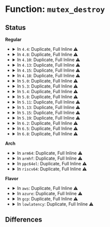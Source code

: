 # Function: <code>mutex_destroy</code>

## Status
<b>Regular</b>
<ul>
<li>
<details>
<summary>In <code>4.4</code>: Duplicate, Full Inline ⚠️</summary>

**Collision:** Static Duplication

**Inline:** Full

**Transformation:** False

**Instances:**

```
In kernel/printk/printk.c (0)
Location: include/linux/mutex.h:99
Inline: True
```
```
In kernel/trace/trace.c (0)
Location: include/linux/mutex.h:99
Inline: True
```
```
In kernel/trace/trace_stat.c (0)
Location: include/linux/mutex.h:99
Inline: True
```
```
In fs/eventpoll.c (0)
Location: include/linux/mutex.h:99
Inline: True
```
```
In drivers/pinctrl/core.c (0)
Location: include/linux/mutex.h:99
Inline: True
```
```
In drivers/pci/iov.c (0)
Location: include/linux/mutex.h:99
Inline: True
```
```
In drivers/video/fbdev/core/fb_defio.c (0)
Location: include/linux/mutex.h:99
Inline: True
```
```
In drivers/acpi/battery.c (0)
Location: include/linux/mutex.h:99
Inline: True
```
```
In drivers/tty/serial/max310x.c (0)
Location: include/linux/mutex.h:99
Inline: True
```
```
In drivers/dma-buf/dma-buf.c (0)
Location: include/linux/mutex.h:99
Inline: True
```
```
In drivers/thermal/thermal_core.c (0)
Location: include/linux/mutex.h:99
Inline: True
```
```
In drivers/cpufreq/cpufreq_governor.c (0)
Location: include/linux/mutex.h:99
Inline: True
```
```
In drivers/leds/led-class.c (0)
Location: include/linux/mutex.h:99
Inline: True
```
```
In drivers/devfreq/devfreq.c (0)
Location: include/linux/mutex.h:99
Inline: True
```
```
In drivers/powercap/powercap_sys.c (0)
Location: include/linux/mutex.h:99
Inline: True
```
```
In net/rfkill/core.c (0)
Location: include/linux/mutex.h:99
Inline: True
```
</details>
</li>
<li>
<details>
<summary>In <code>4.8</code>: Duplicate, Full Inline ⚠️</summary>

**Collision:** Static Duplication

**Inline:** Full

**Transformation:** False

**Instances:**

```
In kernel/printk/printk.c (0)
Location: include/linux/mutex.h:99
Inline: True
```
```
In kernel/trace/trace.c (0)
Location: include/linux/mutex.h:99
Inline: True
```
```
In kernel/trace/trace_stat.c (0)
Location: include/linux/mutex.h:99
Inline: True
```
```
In fs/eventpoll.c (0)
Location: include/linux/mutex.h:99
Inline: True
```
```
In fs/fuse/inode.c (0)
Location: include/linux/mutex.h:99
Inline: True
```
```
In drivers/pinctrl/core.c (0)
Location: include/linux/mutex.h:99
Inline: True
```
```
In drivers/pci/iov.c (0)
Location: include/linux/mutex.h:99
Inline: True
```
```
In drivers/video/fbdev/core/fb_defio.c (0)
Location: include/linux/mutex.h:99
Inline: True
```
```
In drivers/acpi/battery.c (0)
Location: include/linux/mutex.h:99
Inline: True
```
```
In drivers/tty/serial/max310x.c (0)
Location: include/linux/mutex.h:99
Inline: True
```
```
In drivers/dma-buf/dma-buf.c (0)
Location: include/linux/mutex.h:99
Inline: True
```
```
In drivers/thermal/thermal_core.c (0)
Location: include/linux/mutex.h:99
Inline: True
```
```
In drivers/cpufreq/cpufreq_governor.c (0)
Location: include/linux/mutex.h:99
Inline: True
```
```
In drivers/cpufreq/cpufreq_governor_attr_set.c (0)
Location: include/linux/mutex.h:99
Inline: True
```
```
In drivers/leds/led-class.c (0)
Location: include/linux/mutex.h:99
Inline: True
```
```
In drivers/devfreq/devfreq.c (0)
Location: include/linux/mutex.h:99
Inline: True
```
```
In drivers/powercap/powercap_sys.c (0)
Location: include/linux/mutex.h:99
Inline: True
```
```
In net/rfkill/core.c (0)
Location: include/linux/mutex.h:99
Inline: True
```
</details>
</li>
<li>
<details>
<summary>In <code>4.10</code>: Duplicate, Full Inline ⚠️</summary>

**Collision:** Static Duplication

**Inline:** Full

**Transformation:** False

**Instances:**

```
In kernel/sched/cpufreq_schedutil.c (0)
Location: include/linux/mutex.h:94
Inline: True
```
```
In kernel/printk/printk.c (0)
Location: include/linux/mutex.h:94
Inline: True
```
```
In kernel/trace/trace.c (0)
Location: include/linux/mutex.h:94
Inline: True
```
```
In kernel/trace/trace_stat.c (0)
Location: include/linux/mutex.h:94
Inline: True
```
```
In fs/eventpoll.c (0)
Location: include/linux/mutex.h:94
Inline: True
```
```
In fs/fuse/inode.c (0)
Location: include/linux/mutex.h:94
Inline: True
```
```
In drivers/pinctrl/core.c (0)
Location: include/linux/mutex.h:94
Inline: True
```
```
In drivers/pci/iov.c (0)
Location: include/linux/mutex.h:94
Inline: True
```
```
In drivers/video/fbdev/core/fb_defio.c (0)
Location: include/linux/mutex.h:94
Inline: True
```
```
In drivers/acpi/battery.c (0)
Location: include/linux/mutex.h:94
Inline: True
```
```
In drivers/tty/serial/max310x.c (0)
Location: include/linux/mutex.h:94
Inline: True
```
```
In drivers/dma-buf/dma-buf.c (0)
Location: include/linux/mutex.h:94
Inline: True
```
```
In drivers/thermal/thermal_core.c (0)
Location: include/linux/mutex.h:94
Inline: True
```
```
In drivers/cpufreq/cpufreq_governor.c (0)
Location: include/linux/mutex.h:94
Inline: True
```
```
In drivers/cpufreq/cpufreq_governor_attr_set.c (0)
Location: include/linux/mutex.h:94
Inline: True
```
```
In drivers/leds/led-class.c (0)
Location: include/linux/mutex.h:94
Inline: True
```
```
In drivers/devfreq/devfreq.c (0)
Location: include/linux/mutex.h:94
Inline: True
```
```
In drivers/powercap/powercap_sys.c (0)
Location: include/linux/mutex.h:94
Inline: True
```
```
In net/rfkill/core.c (0)
Location: include/linux/mutex.h:94
Inline: True
```
</details>
</li>
<li>
<details>
<summary>In <code>4.13</code>: Duplicate, Full Inline ⚠️</summary>

**Collision:** Static Duplication

**Inline:** Full

**Transformation:** False

**Instances:**

```
In kernel/sched/cpufreq_schedutil.c (0)
Location: include/linux/mutex.h:97
Inline: True
```
```
In kernel/printk/printk.c (0)
Location: include/linux/mutex.h:97
Inline: True
```
```
In kernel/trace/trace.c (0)
Location: include/linux/mutex.h:97
Inline: True
```
```
In kernel/trace/trace_stat.c (0)
Location: include/linux/mutex.h:97
Inline: True
```
```
In fs/eventpoll.c (0)
Location: include/linux/mutex.h:97
Inline: True
```
```
In fs/configfs/file.c (0)
Location: include/linux/mutex.h:97
Inline: True
```
```
In fs/fuse/inode.c (0)
Location: include/linux/mutex.h:97
Inline: True
```
```
In drivers/pinctrl/core.c (0)
Location: include/linux/mutex.h:97
Inline: True
```
```
In drivers/video/fbdev/core/fb_defio.c (0)
Location: include/linux/mutex.h:97
Inline: True
```
```
In drivers/acpi/battery.c (0)
Location: include/linux/mutex.h:97
Inline: True
```
```
In drivers/tty/serial/max310x.c (0)
Location: include/linux/mutex.h:97
Inline: True
```
```
In drivers/dma-buf/dma-buf.c (0)
Location: include/linux/mutex.h:97
Inline: True
```
```
In drivers/thermal/thermal_core.c (0)
Location: include/linux/mutex.h:97
Inline: True
```
```
In drivers/cpufreq/cpufreq_governor.c (0)
Location: include/linux/mutex.h:97
Inline: True
```
```
In drivers/cpufreq/cpufreq_governor_attr_set.c (0)
Location: include/linux/mutex.h:97
Inline: True
```
```
In drivers/leds/led-class.c (0)
Location: include/linux/mutex.h:97
Inline: True
```
```
In drivers/devfreq/devfreq.c (0)
Location: include/linux/mutex.h:97
Inline: True
```
```
In drivers/powercap/powercap_sys.c (0)
Location: include/linux/mutex.h:97
Inline: True
```
```
In net/rfkill/core.c (0)
Location: include/linux/mutex.h:97
Inline: True
```
</details>
</li>
<li>
<details>
<summary>In <code>4.15</code>: Duplicate, Full Inline ⚠️</summary>

**Collision:** Static Duplication

**Inline:** Full

**Transformation:** False

**Instances:**

```
In kernel/sched/cpufreq_schedutil.c (0)
Location: include/linux/mutex.h:98
Inline: True
```
```
In kernel/printk/printk.c (0)
Location: include/linux/mutex.h:98
Inline: True
```
```
In kernel/trace/trace.c (0)
Location: include/linux/mutex.h:98
Inline: True
```
```
In kernel/trace/trace_stat.c (0)
Location: include/linux/mutex.h:98
Inline: True
```
```
In fs/eventpoll.c (0)
Location: include/linux/mutex.h:98
Inline: True
```
```
In fs/configfs/file.c (0)
Location: include/linux/mutex.h:98
Inline: True
```
```
In fs/fuse/inode.c (0)
Location: include/linux/mutex.h:98
Inline: True
```
```
In drivers/pinctrl/core.c (0)
Location: include/linux/mutex.h:98
Inline: True
```
```
In drivers/video/fbdev/core/fb_defio.c (0)
Location: include/linux/mutex.h:98
Inline: True
```
```
In drivers/acpi/battery.c (0)
Location: include/linux/mutex.h:98
Inline: True
```
```
In drivers/acpi/pmic/tps68470_pmic.c (0)
Location: include/linux/mutex.h:98
Inline: True
```
```
In drivers/tty/serial/max310x.c (0)
Location: include/linux/mutex.h:98
Inline: True
```
```
In drivers/dma-buf/dma-buf.c (0)
Location: include/linux/mutex.h:98
Inline: True
```
```
In drivers/net/ppp/ppp_generic.c (0)
Location: include/linux/mutex.h:98
Inline: True
```
```
In drivers/thermal/thermal_core.c (0)
Location: include/linux/mutex.h:98
Inline: True
```
```
In drivers/opp/core.c (0)
Location: include/linux/mutex.h:98
Inline: True
```
```
In drivers/cpufreq/cpufreq_governor.c (0)
Location: include/linux/mutex.h:98
Inline: True
```
```
In drivers/cpufreq/cpufreq_governor_attr_set.c (0)
Location: include/linux/mutex.h:98
Inline: True
```
```
In drivers/leds/led-class.c (0)
Location: include/linux/mutex.h:98
Inline: True
```
```
In drivers/platform/x86/intel_pmc_core.c (0)
Location: include/linux/mutex.h:98
Inline: True
```
```
In drivers/devfreq/devfreq.c (0)
Location: include/linux/mutex.h:98
Inline: True
```
```
In drivers/powercap/powercap_sys.c (0)
Location: include/linux/mutex.h:98
Inline: True
```
```
In net/rfkill/core.c (0)
Location: include/linux/mutex.h:98
Inline: True
```
</details>
</li>
<li>
<details>
<summary>In <code>4.18</code>: Duplicate, Full Inline ⚠️</summary>

**Collision:** Static Duplication

**Inline:** Full

**Transformation:** False

**Instances:**

```
In kernel/sched/cpufreq_schedutil.c (0)
Location: include/linux/mutex.h:102
Inline: True
```
```
In kernel/printk/printk.c (0)
Location: include/linux/mutex.h:102
Inline: True
```
```
In kernel/trace/trace.c (0)
Location: include/linux/mutex.h:102
Inline: True
```
```
In kernel/trace/trace_stat.c (0)
Location: include/linux/mutex.h:102
Inline: True
```
```
In fs/eventpoll.c (0)
Location: include/linux/mutex.h:102
Inline: True
```
```
In fs/configfs/file.c (0)
Location: include/linux/mutex.h:102
Inline: True
```
```
In fs/fuse/inode.c (0)
Location: include/linux/mutex.h:102
Inline: True
```
```
In drivers/pinctrl/core.c (0)
Location: include/linux/mutex.h:102
Inline: True
```
```
In drivers/video/fbdev/core/fb_defio.c (0)
Location: include/linux/mutex.h:102
Inline: True
```
```
In drivers/acpi/battery.c (0)
Location: include/linux/mutex.h:102
Inline: True
```
```
In drivers/acpi/pmic/tps68470_pmic.c (0)
Location: include/linux/mutex.h:102
Inline: True
```
```
In drivers/tty/serial/max310x.c (0)
Location: include/linux/mutex.h:102
Inline: True
```
```
In drivers/dma-buf/dma-buf.c (0)
Location: include/linux/mutex.h:102
Inline: True
```
```
In drivers/net/ppp/ppp_generic.c (0)
Location: include/linux/mutex.h:102
Inline: True
```
```
In drivers/ptp/ptp_clock.c (0)
Location: include/linux/mutex.h:102
Inline: True
```
```
In drivers/thermal/thermal_core.c (0)
Location: include/linux/mutex.h:102
Inline: True
```
```
In drivers/md/dm.c (0)
Location: include/linux/mutex.h:102
Inline: True
```
```
In drivers/md/dm-kcopyd.c (0)
Location: include/linux/mutex.h:102
Inline: True
```
```
In drivers/md/dm-stats.c (0)
Location: include/linux/mutex.h:102
Inline: True
```
```
In drivers/opp/core.c (0)
Location: include/linux/mutex.h:102
Inline: True
```
```
In drivers/cpufreq/cpufreq_governor.c (0)
Location: include/linux/mutex.h:102
Inline: True
```
```
In drivers/cpufreq/cpufreq_governor_attr_set.c (0)
Location: include/linux/mutex.h:102
Inline: True
```
```
In drivers/leds/led-class.c (0)
Location: include/linux/mutex.h:102
Inline: True
```
```
In drivers/platform/x86/intel_pmc_core.c (0)
Location: include/linux/mutex.h:102
Inline: True
```
```
In drivers/devfreq/devfreq.c (0)
Location: include/linux/mutex.h:102
Inline: True
```
```
In drivers/powercap/powercap_sys.c (0)
Location: include/linux/mutex.h:102
Inline: True
```
```
In net/rfkill/core.c (0)
Location: include/linux/mutex.h:102
Inline: True
```
</details>
</li>
<li>
<details>
<summary>In <code>5.0</code>: Duplicate, Full Inline ⚠️</summary>

**Collision:** Static Duplication

**Inline:** Full

**Transformation:** False

**Instances:**

```
In kernel/sched/cpufreq_schedutil.c (0)
Location: include/linux/mutex.h:102
Inline: True
```
```
In kernel/printk/printk.c (0)
Location: include/linux/mutex.h:102
Inline: True
```
```
In kernel/trace/trace.c (0)
Location: include/linux/mutex.h:102
Inline: True
```
```
In kernel/trace/trace_stat.c (0)
Location: include/linux/mutex.h:102
Inline: True
```
```
In fs/eventpoll.c (0)
Location: include/linux/mutex.h:102
Inline: True
```
```
In fs/configfs/file.c (0)
Location: include/linux/mutex.h:102
Inline: True
```
```
In fs/fuse/file.c (0)
Location: include/linux/mutex.h:102
Inline: True
```
```
In fs/fuse/inode.c (0)
Location: include/linux/mutex.h:102
Inline: True
```
```
In drivers/pinctrl/core.c (0)
Location: include/linux/mutex.h:102
Inline: True
```
```
In drivers/video/fbdev/core/fb_defio.c (0)
Location: include/linux/mutex.h:102
Inline: True
```
```
In drivers/acpi/battery.c (0)
Location: include/linux/mutex.h:102
Inline: True
```
```
In drivers/acpi/pmic/tps68470_pmic.c (0)
Location: include/linux/mutex.h:102
Inline: True
```
```
In drivers/tty/serial/max310x.c (0)
Location: include/linux/mutex.h:102
Inline: True
```
```
In drivers/dma-buf/dma-buf.c (0)
Location: include/linux/mutex.h:102
Inline: True
```
```
In drivers/net/ppp/ppp_generic.c (0)
Location: include/linux/mutex.h:102
Inline: True
```
```
In drivers/ptp/ptp_clock.c (0)
Location: include/linux/mutex.h:102
Inline: True
```
```
In drivers/thermal/thermal_core.c (0)
Location: include/linux/mutex.h:102
Inline: True
```
```
In drivers/md/dm.c (0)
Location: include/linux/mutex.h:102
Inline: True
```
```
In drivers/md/dm-kcopyd.c (0)
Location: include/linux/mutex.h:102
Inline: True
```
```
In drivers/md/dm-stats.c (0)
Location: include/linux/mutex.h:102
Inline: True
```
```
In drivers/opp/core.c (0)
Location: include/linux/mutex.h:102
Inline: True
```
```
In drivers/cpufreq/cpufreq_governor.c (0)
Location: include/linux/mutex.h:102
Inline: True
```
```
In drivers/cpufreq/cpufreq_governor_attr_set.c (0)
Location: include/linux/mutex.h:102
Inline: True
```
```
In drivers/leds/led-class.c (0)
Location: include/linux/mutex.h:102
Inline: True
```
```
In drivers/platform/x86/intel_pmc_core.c (0)
Location: include/linux/mutex.h:102
Inline: True
```
```
In drivers/devfreq/devfreq.c (0)
Location: include/linux/mutex.h:102
Inline: True
```
```
In drivers/powercap/powercap_sys.c (0)
Location: include/linux/mutex.h:102
Inline: True
```
```
In net/rfkill/core.c (0)
Location: include/linux/mutex.h:102
Inline: True
```
</details>
</li>
<li>
<details>
<summary>In <code>5.3</code>: Duplicate, Full Inline ⚠️</summary>

**Collision:** Static Duplication

**Inline:** Full

**Transformation:** False

**Instances:**

```
In kernel/sched/cpufreq_schedutil.c (0)
Location: include/linux/mutex.h:102
Inline: True
```
```
In kernel/printk/printk.c (0)
Location: include/linux/mutex.h:102
Inline: True
```
```
In kernel/trace/trace.c (0)
Location: include/linux/mutex.h:102
Inline: True
```
```
In kernel/trace/trace_stat.c (0)
Location: include/linux/mutex.h:102
Inline: True
```
```
In fs/eventpoll.c (0)
Location: include/linux/mutex.h:102
Inline: True
```
```
In fs/configfs/file.c (0)
Location: include/linux/mutex.h:102
Inline: True
```
```
In fs/fuse/file.c (0)
Location: include/linux/mutex.h:102
Inline: True
```
```
In fs/fuse/inode.c (0)
Location: include/linux/mutex.h:102
Inline: True
```
```
In drivers/pinctrl/core.c (0)
Location: include/linux/mutex.h:102
Inline: True
```
```
In drivers/video/fbdev/core/fb_defio.c (0)
Location: include/linux/mutex.h:102
Inline: True
```
```
In drivers/acpi/battery.c (0)
Location: include/linux/mutex.h:102
Inline: True
```
```
In drivers/acpi/pmic/tps68470_pmic.c (0)
Location: include/linux/mutex.h:102
Inline: True
```
```
In drivers/dma-buf/dma-buf.c (0)
Location: include/linux/mutex.h:102
Inline: True
```
```
In drivers/net/ppp/ppp_generic.c (0)
Location: include/linux/mutex.h:102
Inline: True
```
```
In drivers/ptp/ptp_clock.c (0)
Location: include/linux/mutex.h:102
Inline: True
```
```
In drivers/thermal/thermal_core.c (0)
Location: include/linux/mutex.h:102
Inline: True
```
```
In drivers/md/dm.c (0)
Location: include/linux/mutex.h:102
Inline: True
```
```
In drivers/md/dm-kcopyd.c (0)
Location: include/linux/mutex.h:102
Inline: True
```
```
In drivers/md/dm-stats.c (0)
Location: include/linux/mutex.h:102
Inline: True
```
```
In drivers/opp/core.c (0)
Location: include/linux/mutex.h:102
Inline: True
```
```
In drivers/cpufreq/cpufreq_governor.c (0)
Location: include/linux/mutex.h:102
Inline: True
```
```
In drivers/cpufreq/cpufreq_governor_attr_set.c (0)
Location: include/linux/mutex.h:102
Inline: True
```
```
In drivers/leds/led-class.c (0)
Location: include/linux/mutex.h:102
Inline: True
```
```
In drivers/platform/x86/intel_pmc_core.c (0)
Location: include/linux/mutex.h:102
Inline: True
```
```
In drivers/devfreq/devfreq.c (0)
Location: include/linux/mutex.h:102
Inline: True
```
```
In drivers/powercap/powercap_sys.c (0)
Location: include/linux/mutex.h:102
Inline: True
```
```
In net/core/devlink.c (0)
Location: include/linux/mutex.h:102
Inline: True
```
```
In net/sched/cls_api.c (0)
Location: include/linux/mutex.h:102
Inline: True
```
```
In net/rfkill/core.c (0)
Location: include/linux/mutex.h:102
Inline: True
```
</details>
</li>
<li>
<details>
<summary>In <code>5.4</code>: Duplicate, Full Inline ⚠️</summary>

**Collision:** Static Duplication

**Inline:** Full

**Transformation:** False

**Instances:**

```
In kernel/sched/cpufreq_schedutil.c (0)
Location: include/linux/mutex.h:92
Inline: True
```
```
In kernel/printk/printk.c (0)
Location: include/linux/mutex.h:92
Inline: True
```
```
In kernel/trace/trace.c (0)
Location: include/linux/mutex.h:92
Inline: True
```
```
In kernel/trace/trace_stat.c (0)
Location: include/linux/mutex.h:92
Inline: True
```
```
In fs/eventpoll.c (0)
Location: include/linux/mutex.h:92
Inline: True
```
```
In fs/configfs/file.c (0)
Location: include/linux/mutex.h:92
Inline: True
```
```
In fs/fuse/file.c (0)
Location: include/linux/mutex.h:92
Inline: True
```
```
In fs/fuse/inode.c (0)
Location: include/linux/mutex.h:92
Inline: True
```
```
In drivers/pinctrl/core.c (0)
Location: include/linux/mutex.h:92
Inline: True
```
```
In drivers/video/fbdev/core/fb_defio.c (0)
Location: include/linux/mutex.h:92
Inline: True
```
```
In drivers/acpi/battery.c (0)
Location: include/linux/mutex.h:92
Inline: True
```
```
In drivers/acpi/pmic/tps68470_pmic.c (0)
Location: include/linux/mutex.h:92
Inline: True
```
```
In drivers/dma-buf/dma-resv.c (0)
Location: include/linux/mutex.h:92
Inline: True
```
```
In drivers/net/ppp/ppp_generic.c (0)
Location: include/linux/mutex.h:92
Inline: True
```
```
In drivers/vfio/pci/vfio_pci.c (0)
Location: include/linux/mutex.h:92
Inline: True
```
```
In drivers/ptp/ptp_clock.c (0)
Location: include/linux/mutex.h:92
Inline: True
```
```
In drivers/thermal/thermal_core.c (0)
Location: include/linux/mutex.h:92
Inline: True
```
```
In drivers/md/dm.c (0)
Location: include/linux/mutex.h:92
Inline: True
```
```
In drivers/md/dm-kcopyd.c (0)
Location: include/linux/mutex.h:92
Inline: True
```
```
In drivers/md/dm-stats.c (0)
Location: include/linux/mutex.h:92
Inline: True
```
```
In drivers/opp/core.c (0)
Location: include/linux/mutex.h:92
Inline: True
```
```
In drivers/cpufreq/cpufreq_governor.c (0)
Location: include/linux/mutex.h:92
Inline: True
```
```
In drivers/cpufreq/cpufreq_governor_attr_set.c (0)
Location: include/linux/mutex.h:92
Inline: True
```
```
In drivers/leds/led-class.c (0)
Location: include/linux/mutex.h:92
Inline: True
```
```
In drivers/platform/x86/intel_pmc_core.c (0)
Location: include/linux/mutex.h:92
Inline: True
```
```
In drivers/devfreq/devfreq.c (0)
Location: include/linux/mutex.h:92
Inline: True
```
```
In drivers/powercap/powercap_sys.c (0)
Location: include/linux/mutex.h:92
Inline: True
```
```
In net/core/devlink.c (0)
Location: include/linux/mutex.h:92
Inline: True
```
```
In net/sched/cls_api.c (0)
Location: include/linux/mutex.h:92
Inline: True
```
```
In net/rfkill/core.c (0)
Location: include/linux/mutex.h:92
Inline: True
```
</details>
</li>
<li>
<details>
<summary>In <code>5.8</code>: Duplicate, Full Inline ⚠️</summary>

**Collision:** Static Duplication

**Inline:** Full

**Transformation:** False

**Instances:**

```
In kernel/sched/cpufreq_schedutil.c (0)
Location: include/linux/mutex.h:92
Inline: True
```
```
In kernel/printk/printk.c (0)
Location: include/linux/mutex.h:92
Inline: True
```
```
In kernel/trace/trace.c (0)
Location: include/linux/mutex.h:92
Inline: True
```
```
In kernel/trace/trace_stat.c (0)
Location: include/linux/mutex.h:92
Inline: True
```
```
In fs/notify/group.c (0)
Location: include/linux/mutex.h:92
Inline: True
```
```
In fs/eventpoll.c (0)
Location: include/linux/mutex.h:92
Inline: True
```
```
In fs/configfs/file.c (0)
Location: include/linux/mutex.h:92
Inline: True
```
```
In fs/fuse/file.c (0)
Location: include/linux/mutex.h:92
Inline: True
```
```
In fs/fuse/inode.c (0)
Location: include/linux/mutex.h:92
Inline: True
```
```
In drivers/pinctrl/core.c (0)
Location: include/linux/mutex.h:92
Inline: True
```
```
In drivers/video/fbdev/core/fb_defio.c (0)
Location: include/linux/mutex.h:92
Inline: True
```
```
In drivers/acpi/battery.c (0)
Location: include/linux/mutex.h:92
Inline: True
```
```
In drivers/acpi/pmic/tps68470_pmic.c (0)
Location: include/linux/mutex.h:92
Inline: True
```
```
In drivers/dma-buf/dma-resv.c (0)
Location: include/linux/mutex.h:92
Inline: True
```
```
In drivers/scsi/sr.c (ffffffff8184af19)
Location: include/linux/mutex.h:92
Inline: True
Inline callers:
  - drivers/scsi/sr.c:sr_probe
```
```
In drivers/net/ppp/ppp_generic.c (0)
Location: include/linux/mutex.h:92
Inline: True
```
```
In drivers/vfio/pci/vfio_pci.c (0)
Location: include/linux/mutex.h:92
Inline: True
```
```
In drivers/ptp/ptp_clock.c (0)
Location: include/linux/mutex.h:92
Inline: True
```
```
In drivers/thermal/thermal_core.c (0)
Location: include/linux/mutex.h:92
Inline: True
```
```
In drivers/md/dm.c (0)
Location: include/linux/mutex.h:92
Inline: True
```
```
In drivers/md/dm-kcopyd.c (0)
Location: include/linux/mutex.h:92
Inline: True
```
```
In drivers/md/dm-stats.c (0)
Location: include/linux/mutex.h:92
Inline: True
```
```
In drivers/opp/core.c (0)
Location: include/linux/mutex.h:92
Inline: True
```
```
In drivers/cpufreq/cpufreq_governor.c (0)
Location: include/linux/mutex.h:92
Inline: True
```
```
In drivers/cpufreq/cpufreq_governor_attr_set.c (0)
Location: include/linux/mutex.h:92
Inline: True
```
```
In drivers/leds/led-class.c (0)
Location: include/linux/mutex.h:92
Inline: True
```
```
In drivers/platform/x86/intel_pmc_core.c (0)
Location: include/linux/mutex.h:92
Inline: True
```
```
In drivers/devfreq/devfreq.c (0)
Location: include/linux/mutex.h:92
Inline: True
```
```
In drivers/powercap/powercap_sys.c (0)
Location: include/linux/mutex.h:92
Inline: True
```
```
In net/core/devlink.c (0)
Location: include/linux/mutex.h:92
Inline: True
```
```
In net/sched/cls_api.c (0)
Location: include/linux/mutex.h:92
Inline: True
```
```
In net/rfkill/core.c (0)
Location: include/linux/mutex.h:92
Inline: True
```
</details>
</li>
<li>
<details>
<summary>In <code>5.11</code>: Duplicate, Full Inline ⚠️</summary>

**Collision:** Static Duplication

**Inline:** Full

**Transformation:** False

**Instances:**

```
In kernel/sched/cpufreq_schedutil.c (0)
Location: include/linux/mutex.h:103
Inline: True
```
```
In kernel/printk/printk.c (0)
Location: include/linux/mutex.h:103
Inline: True
```
```
In kernel/trace/trace.c (0)
Location: include/linux/mutex.h:103
Inline: True
```
```
In kernel/trace/trace_stat.c (0)
Location: include/linux/mutex.h:103
Inline: True
```
```
In kernel/bpf/core.c (0)
Location: include/linux/mutex.h:103
Inline: True
```
```
In fs/notify/group.c (0)
Location: include/linux/mutex.h:103
Inline: True
```
```
In fs/eventpoll.c (0)
Location: include/linux/mutex.h:103
Inline: True
```
```
In fs/configfs/file.c (0)
Location: include/linux/mutex.h:103
Inline: True
```
```
In fs/fuse/file.c (0)
Location: include/linux/mutex.h:103
Inline: True
```
```
In fs/fuse/inode.c (0)
Location: include/linux/mutex.h:103
Inline: True
```
```
In drivers/pinctrl/core.c (0)
Location: include/linux/mutex.h:103
Inline: True
```
```
In drivers/video/fbdev/core/fb_defio.c (0)
Location: include/linux/mutex.h:103
Inline: True
```
```
In drivers/acpi/battery.c (0)
Location: include/linux/mutex.h:103
Inline: True
```
```
In drivers/acpi/pmic/tps68470_pmic.c (0)
Location: include/linux/mutex.h:103
Inline: True
```
```
In drivers/base/regmap/regmap.c (0)
Location: include/linux/mutex.h:103
Inline: True
```
```
In drivers/dma-buf/dma-resv.c (0)
Location: include/linux/mutex.h:103
Inline: True
```
```
In drivers/scsi/sr.c (ffffffff8185b33f)
Location: include/linux/mutex.h:103
Inline: True
Inline callers:
  - drivers/scsi/sr.c:sr_probe
```
```
In drivers/net/ppp/ppp_generic.c (0)
Location: include/linux/mutex.h:103
Inline: True
```
```
In drivers/vfio/pci/vfio_pci.c (0)
Location: include/linux/mutex.h:103
Inline: True
```
```
In drivers/rtc/class.c (0)
Location: include/linux/mutex.h:103
Inline: True
```
```
In drivers/ptp/ptp_clock.c (0)
Location: include/linux/mutex.h:103
Inline: True
```
```
In drivers/thermal/thermal_core.c (0)
Location: include/linux/mutex.h:103
Inline: True
```
```
In drivers/md/dm.c (0)
Location: include/linux/mutex.h:103
Inline: True
```
```
In drivers/md/dm-kcopyd.c (0)
Location: include/linux/mutex.h:103
Inline: True
```
```
In drivers/md/dm-stats.c (0)
Location: include/linux/mutex.h:103
Inline: True
```
```
In drivers/opp/core.c (0)
Location: include/linux/mutex.h:103
Inline: True
```
```
In drivers/cpufreq/cpufreq_governor.c (0)
Location: include/linux/mutex.h:103
Inline: True
```
```
In drivers/cpufreq/cpufreq_governor_attr_set.c (0)
Location: include/linux/mutex.h:103
Inline: True
```
```
In drivers/leds/led-class.c (0)
Location: include/linux/mutex.h:103
Inline: True
```
```
In drivers/platform/x86/intel_pmc_core.c (0)
Location: include/linux/mutex.h:103
Inline: True
```
```
In drivers/devfreq/devfreq.c (0)
Location: include/linux/mutex.h:103
Inline: True
```
```
In drivers/powercap/powercap_sys.c (0)
Location: include/linux/mutex.h:103
Inline: True
```
```
In net/core/devlink.c (0)
Location: include/linux/mutex.h:103
Inline: True
```
```
In net/sched/cls_api.c (0)
Location: include/linux/mutex.h:103
Inline: True
```
```
In net/rfkill/core.c (0)
Location: include/linux/mutex.h:103
Inline: True
```
</details>
</li>
<li>
<details>
<summary>In <code>5.13</code>: Duplicate, Full Inline ⚠️</summary>

**Collision:** Static Duplication

**Inline:** Full

**Transformation:** False

**Instances:**

```
In kernel/sched/cpufreq_schedutil.c (0)
Location: include/linux/mutex.h:101
Inline: True
```
```
In kernel/printk/printk.c (0)
Location: include/linux/mutex.h:101
Inline: True
```
```
In kernel/trace/trace.c (0)
Location: include/linux/mutex.h:101
Inline: True
```
```
In kernel/trace/trace_stat.c (0)
Location: include/linux/mutex.h:101
Inline: True
```
```
In kernel/bpf/core.c (0)
Location: include/linux/mutex.h:101
Inline: True
```
```
In fs/notify/group.c (0)
Location: include/linux/mutex.h:101
Inline: True
```
```
In fs/eventpoll.c (0)
Location: include/linux/mutex.h:101
Inline: True
```
```
In fs/configfs/file.c (0)
Location: include/linux/mutex.h:101
Inline: True
```
```
In fs/fuse/file.c (0)
Location: include/linux/mutex.h:101
Inline: True
```
```
In fs/fuse/inode.c (0)
Location: include/linux/mutex.h:101
Inline: True
```
```
In drivers/pinctrl/core.c (0)
Location: include/linux/mutex.h:101
Inline: True
```
```
In drivers/video/fbdev/core/fb_defio.c (0)
Location: include/linux/mutex.h:101
Inline: True
```
```
In drivers/acpi/battery.c (0)
Location: include/linux/mutex.h:101
Inline: True
```
```
In drivers/acpi/pmic/tps68470_pmic.c (0)
Location: include/linux/mutex.h:101
Inline: True
```
```
In drivers/base/regmap/regmap.c (0)
Location: include/linux/mutex.h:101
Inline: True
```
```
In drivers/block/loop.c (0)
Location: include/linux/mutex.h:101
Inline: True
```
```
In drivers/dma-buf/dma-resv.c (0)
Location: include/linux/mutex.h:101
Inline: True
```
```
In drivers/scsi/sr.c (ffffffff8183e32f)
Location: include/linux/mutex.h:101
Inline: True
Inline callers:
  - drivers/scsi/sr.c:sr_probe
```
```
In drivers/net/ppp/ppp_generic.c (0)
Location: include/linux/mutex.h:101
Inline: True
```
```
In drivers/net/wwan/wwan_core.c (0)
Location: include/linux/mutex.h:101
Inline: True
```
```
In drivers/vfio/pci/vfio_pci.c (0)
Location: include/linux/mutex.h:101
Inline: True
```
```
In drivers/rtc/class.c (0)
Location: include/linux/mutex.h:101
Inline: True
```
```
In drivers/ptp/ptp_clock.c (0)
Location: include/linux/mutex.h:101
Inline: True
```
```
In drivers/thermal/thermal_core.c (0)
Location: include/linux/mutex.h:101
Inline: True
```
```
In drivers/md/dm.c (0)
Location: include/linux/mutex.h:101
Inline: True
```
```
In drivers/md/dm-kcopyd.c (0)
Location: include/linux/mutex.h:101
Inline: True
```
```
In drivers/md/dm-stats.c (0)
Location: include/linux/mutex.h:101
Inline: True
```
```
In drivers/opp/core.c (0)
Location: include/linux/mutex.h:101
Inline: True
```
```
In drivers/cpufreq/cpufreq_governor.c (0)
Location: include/linux/mutex.h:101
Inline: True
```
```
In drivers/cpufreq/cpufreq_governor_attr_set.c (0)
Location: include/linux/mutex.h:101
Inline: True
```
```
In drivers/leds/led-class.c (0)
Location: include/linux/mutex.h:101
Inline: True
```
```
In drivers/platform/x86/intel_pmc_core.c (0)
Location: include/linux/mutex.h:101
Inline: True
```
```
In drivers/devfreq/devfreq.c (0)
Location: include/linux/mutex.h:101
Inline: True
```
```
In drivers/powercap/powercap_sys.c (0)
Location: include/linux/mutex.h:101
Inline: True
```
```
In net/core/devlink.c (0)
Location: include/linux/mutex.h:101
Inline: True
```
```
In net/core/skmsg.c (0)
Location: include/linux/mutex.h:101
Inline: True
```
```
In net/sched/cls_api.c (0)
Location: include/linux/mutex.h:101
Inline: True
```
```
In net/rfkill/core.c (0)
Location: include/linux/mutex.h:101
Inline: True
```
</details>
</li>
<li>
<details>
<summary>In <code>5.15</code>: Duplicate, Full Inline ⚠️</summary>

**Collision:** Static Duplication

**Inline:** Full

**Transformation:** False

**Instances:**

```
In kernel/sched/cpufreq_schedutil.c (0)
Location: include/linux/mutex.h:89
Inline: True
```
```
In kernel/printk/printk.c (0)
Location: include/linux/mutex.h:89
Inline: True
```
```
In kernel/trace/trace.c (0)
Location: include/linux/mutex.h:89
Inline: True
```
```
In kernel/trace/trace_stat.c (0)
Location: include/linux/mutex.h:89
Inline: True
```
```
In kernel/bpf/core.c (0)
Location: include/linux/mutex.h:89
Inline: True
```
```
In fs/notify/group.c (0)
Location: include/linux/mutex.h:89
Inline: True
```
```
In fs/eventpoll.c (0)
Location: include/linux/mutex.h:89
Inline: True
```
```
In fs/configfs/file.c (0)
Location: include/linux/mutex.h:89
Inline: True
```
```
In fs/fuse/file.c (0)
Location: include/linux/mutex.h:89
Inline: True
```
```
In fs/fuse/inode.c (0)
Location: include/linux/mutex.h:89
Inline: True
```
```
In drivers/pinctrl/core.c (0)
Location: include/linux/mutex.h:89
Inline: True
```
```
In drivers/video/fbdev/core/fb_defio.c (0)
Location: include/linux/mutex.h:89
Inline: True
```
```
In drivers/acpi/battery.c (0)
Location: include/linux/mutex.h:89
Inline: True
```
```
In drivers/acpi/pmic/tps68470_pmic.c (0)
Location: include/linux/mutex.h:89
Inline: True
```
```
In drivers/base/regmap/regmap.c (0)
Location: include/linux/mutex.h:89
Inline: True
```
```
In drivers/block/loop.c (0)
Location: include/linux/mutex.h:89
Inline: True
```
```
In drivers/dma-buf/dma-resv.c (0)
Location: include/linux/mutex.h:89
Inline: True
```
```
In drivers/scsi/sr.c (ffffffff818cadef)
Location: include/linux/mutex.h:89
Inline: True
Inline callers:
  - drivers/scsi/sr.c:sr_probe
```
```
In drivers/net/ppp/ppp_generic.c (0)
Location: include/linux/mutex.h:89
Inline: True
```
```
In drivers/net/wwan/wwan_core.c (0)
Location: include/linux/mutex.h:89
Inline: True
```
```
In drivers/vfio/vfio.c (0)
Location: include/linux/mutex.h:89
Inline: True
```
```
In drivers/vfio/pci/vfio_pci_core.c (0)
Location: include/linux/mutex.h:89
Inline: True
```
```
In drivers/rtc/class.c (0)
Location: include/linux/mutex.h:89
Inline: True
```
```
In drivers/ptp/ptp_clock.c (0)
Location: include/linux/mutex.h:89
Inline: True
```
```
In drivers/thermal/thermal_core.c (0)
Location: include/linux/mutex.h:89
Inline: True
```
```
In drivers/md/dm.c (0)
Location: include/linux/mutex.h:89
Inline: True
```
```
In drivers/md/dm-kcopyd.c (0)
Location: include/linux/mutex.h:89
Inline: True
```
```
In drivers/md/dm-stats.c (0)
Location: include/linux/mutex.h:89
Inline: True
```
```
In drivers/opp/core.c (0)
Location: include/linux/mutex.h:89
Inline: True
```
```
In drivers/cpufreq/cpufreq_governor.c (0)
Location: include/linux/mutex.h:89
Inline: True
```
```
In drivers/cpufreq/cpufreq_governor_attr_set.c (0)
Location: include/linux/mutex.h:89
Inline: True
```
```
In drivers/leds/led-class.c (0)
Location: include/linux/mutex.h:89
Inline: True
```
```
In drivers/platform/x86/intel/pmc/core.c (0)
Location: include/linux/mutex.h:89
Inline: True
```
```
In drivers/devfreq/devfreq.c (0)
Location: include/linux/mutex.h:89
Inline: True
```
```
In drivers/powercap/powercap_sys.c (0)
Location: include/linux/mutex.h:89
Inline: True
```
```
In net/core/devlink.c (0)
Location: include/linux/mutex.h:89
Inline: True
```
```
In net/core/skmsg.c (0)
Location: include/linux/mutex.h:89
Inline: True
```
```
In net/sched/cls_api.c (0)
Location: include/linux/mutex.h:89
Inline: True
```
```
In net/rfkill/core.c (0)
Location: include/linux/mutex.h:89
Inline: True
```
</details>
</li>
<li>
<details>
<summary>In <code>5.19</code>: Duplicate, Full Inline ⚠️</summary>

**Collision:** Static Duplication

**Inline:** Full

**Transformation:** False

**Instances:**

```
In kernel/sched/build_utility.c (0)
Location: include/linux/mutex.h:89
Inline: True
```
```
In kernel/printk/printk.c (0)
Location: include/linux/mutex.h:89
Inline: True
```
```
In kernel/trace/trace.c (0)
Location: include/linux/mutex.h:89
Inline: True
```
```
In kernel/trace/trace_stat.c (0)
Location: include/linux/mutex.h:89
Inline: True
```
```
In kernel/bpf/core.c (0)
Location: include/linux/mutex.h:89
Inline: True
```
```
In fs/notify/group.c (0)
Location: include/linux/mutex.h:89
Inline: True
```
```
In fs/eventpoll.c (0)
Location: include/linux/mutex.h:89
Inline: True
```
```
In fs/configfs/file.c (0)
Location: include/linux/mutex.h:89
Inline: True
```
```
In fs/fuse/file.c (0)
Location: include/linux/mutex.h:89
Inline: True
```
```
In fs/fuse/inode.c (0)
Location: include/linux/mutex.h:89
Inline: True
```
```
In drivers/pinctrl/core.c (0)
Location: include/linux/mutex.h:89
Inline: True
```
```
In drivers/video/fbdev/core/fb_defio.c (0)
Location: include/linux/mutex.h:89
Inline: True
```
```
In drivers/acpi/battery.c (0)
Location: include/linux/mutex.h:89
Inline: True
```
```
In drivers/acpi/pmic/tps68470_pmic.c (0)
Location: include/linux/mutex.h:89
Inline: True
```
```
In drivers/base/regmap/regmap.c (0)
Location: include/linux/mutex.h:89
Inline: True
```
```
In drivers/block/loop.c (0)
Location: include/linux/mutex.h:89
Inline: True
```
```
In drivers/dma-buf/dma-resv.c (0)
Location: include/linux/mutex.h:89
Inline: True
```
```
In drivers/scsi/sr.c (ffffffff81a17d61)
Location: include/linux/mutex.h:89
Inline: True
Inline callers:
  - drivers/scsi/sr.c:sr_probe
```
```
In drivers/net/ppp/ppp_generic.c (0)
Location: include/linux/mutex.h:89
Inline: True
```
```
In drivers/net/wwan/wwan_core.c (0)
Location: include/linux/mutex.h:89
Inline: True
```
```
In drivers/vfio/vfio.c (0)
Location: include/linux/mutex.h:89
Inline: True
```
```
In drivers/vfio/pci/vfio_pci_core.c (0)
Location: include/linux/mutex.h:89
Inline: True
```
```
In drivers/rtc/class.c (0)
Location: include/linux/mutex.h:89
Inline: True
```
```
In drivers/ptp/ptp_clock.c (0)
Location: include/linux/mutex.h:89
Inline: True
```
```
In drivers/thermal/thermal_core.c (0)
Location: include/linux/mutex.h:89
Inline: True
```
```
In drivers/md/dm.c (0)
Location: include/linux/mutex.h:89
Inline: True
```
```
In drivers/md/dm-kcopyd.c (0)
Location: include/linux/mutex.h:89
Inline: True
```
```
In drivers/md/dm-stats.c (0)
Location: include/linux/mutex.h:89
Inline: True
```
```
In drivers/opp/core.c (0)
Location: include/linux/mutex.h:89
Inline: True
```
```
In drivers/cpufreq/cpufreq_governor.c (0)
Location: include/linux/mutex.h:89
Inline: True
```
```
In drivers/cpufreq/cpufreq_governor_attr_set.c (0)
Location: include/linux/mutex.h:89
Inline: True
```
```
In drivers/leds/led-class.c (0)
Location: include/linux/mutex.h:89
Inline: True
```
```
In drivers/platform/x86/intel/pmc/core.c (0)
Location: include/linux/mutex.h:89
Inline: True
```
```
In drivers/devfreq/devfreq.c (0)
Location: include/linux/mutex.h:89
Inline: True
```
```
In drivers/powercap/powercap_sys.c (0)
Location: include/linux/mutex.h:89
Inline: True
```
```
In net/core/devlink.c (0)
Location: include/linux/mutex.h:89
Inline: True
```
```
In net/core/skmsg.c (0)
Location: include/linux/mutex.h:89
Inline: True
```
```
In net/sched/cls_api.c (0)
Location: include/linux/mutex.h:89
Inline: True
```
```
In net/rfkill/core.c (0)
Location: include/linux/mutex.h:89
Inline: True
```
</details>
</li>
<li>
<details>
<summary>In <code>6.2</code>: Duplicate, Full Inline ⚠️</summary>

**Collision:** Static Duplication

**Inline:** Full

**Transformation:** False

**Instances:**

```
In kernel/sched/build_utility.c (0)
Location: include/linux/mutex.h:89
Inline: True
```
```
In kernel/printk/printk.c (0)
Location: include/linux/mutex.h:89
Inline: True
```
```
In kernel/trace/trace.c (0)
Location: include/linux/mutex.h:89
Inline: True
```
```
In kernel/trace/trace_stat.c (0)
Location: include/linux/mutex.h:89
Inline: True
```
```
In kernel/bpf/core.c (0)
Location: include/linux/mutex.h:89
Inline: True
```
```
In fs/notify/group.c (0)
Location: include/linux/mutex.h:89
Inline: True
```
```
In fs/eventpoll.c (0)
Location: include/linux/mutex.h:89
Inline: True
```
```
In fs/configfs/file.c (0)
Location: include/linux/mutex.h:89
Inline: True
```
```
In fs/fuse/file.c (0)
Location: include/linux/mutex.h:89
Inline: True
```
```
In fs/fuse/inode.c (0)
Location: include/linux/mutex.h:89
Inline: True
```
```
In drivers/pinctrl/core.c (0)
Location: include/linux/mutex.h:89
Inline: True
```
```
In drivers/video/fbdev/core/fbsysfs.c (0)
Location: include/linux/mutex.h:89
Inline: True
```
```
In drivers/video/fbdev/core/fb_defio.c (0)
Location: include/linux/mutex.h:89
Inline: True
```
```
In drivers/acpi/battery.c (0)
Location: include/linux/mutex.h:89
Inline: True
```
```
In drivers/acpi/pmic/tps68470_pmic.c (0)
Location: include/linux/mutex.h:89
Inline: True
```
```
In drivers/base/regmap/regmap.c (0)
Location: include/linux/mutex.h:89
Inline: True
```
```
In drivers/block/loop.c (0)
Location: include/linux/mutex.h:89
Inline: True
```
```
In drivers/dma-buf/dma-resv.c (0)
Location: include/linux/mutex.h:89
Inline: True
```
```
In drivers/scsi/sr.c (ffffffff81b98c7a)
Location: include/linux/mutex.h:89
Inline: True
Inline callers:
  - drivers/scsi/sr.c:sr_probe
```
```
In drivers/net/ppp/ppp_generic.c (0)
Location: include/linux/mutex.h:89
Inline: True
```
```
In drivers/net/wwan/wwan_core.c (0)
Location: include/linux/mutex.h:89
Inline: True
```
```
In drivers/rtc/class.c (0)
Location: include/linux/mutex.h:89
Inline: True
```
```
In drivers/ptp/ptp_clock.c (0)
Location: include/linux/mutex.h:89
Inline: True
```
```
In drivers/thermal/thermal_core.c (0)
Location: include/linux/mutex.h:89
Inline: True
```
```
In drivers/md/dm.c (0)
Location: include/linux/mutex.h:89
Inline: True
```
```
In drivers/md/dm-kcopyd.c (0)
Location: include/linux/mutex.h:89
Inline: True
```
```
In drivers/md/dm-stats.c (0)
Location: include/linux/mutex.h:89
Inline: True
```
```
In drivers/opp/core.c (0)
Location: include/linux/mutex.h:89
Inline: True
```
```
In drivers/cpufreq/cpufreq_governor.c (0)
Location: include/linux/mutex.h:89
Inline: True
```
```
In drivers/cpufreq/cpufreq_governor_attr_set.c (0)
Location: include/linux/mutex.h:89
Inline: True
```
```
In drivers/leds/led-class.c (0)
Location: include/linux/mutex.h:89
Inline: True
```
```
In drivers/platform/x86/intel/pmc/core.c (0)
Location: include/linux/mutex.h:89
Inline: True
```
```
In drivers/devfreq/devfreq.c (0)
Location: include/linux/mutex.h:89
Inline: True
```
```
In drivers/powercap/powercap_sys.c (0)
Location: include/linux/mutex.h:89
Inline: True
```
```
In net/core/devlink.c (0)
Location: include/linux/mutex.h:89
Inline: True
```
```
In net/core/skmsg.c (0)
Location: include/linux/mutex.h:89
Inline: True
```
```
In net/sched/cls_api.c (0)
Location: include/linux/mutex.h:89
Inline: True
```
```
In net/rfkill/core.c (0)
Location: include/linux/mutex.h:89
Inline: True
```
</details>
</li>
<li>
<details>
<summary>In <code>6.5</code>: Duplicate, Full Inline ⚠️</summary>

**Collision:** Static Duplication

**Inline:** Full

**Transformation:** False

**Instances:**

```
In kernel/sched/build_utility.c (0)
Location: include/linux/mutex.h:90
Inline: True
```
```
In kernel/printk/printk.c (0)
Location: include/linux/mutex.h:90
Inline: True
```
```
In kernel/trace/trace.c (0)
Location: include/linux/mutex.h:90
Inline: True
```
```
In kernel/trace/trace_stat.c (0)
Location: include/linux/mutex.h:90
Inline: True
```
```
In kernel/bpf/core.c (0)
Location: include/linux/mutex.h:90
Inline: True
```
```
In fs/notify/group.c (0)
Location: include/linux/mutex.h:90
Inline: True
```
```
In fs/eventpoll.c (0)
Location: include/linux/mutex.h:90
Inline: True
```
```
In fs/configfs/file.c (0)
Location: include/linux/mutex.h:90
Inline: True
```
```
In fs/fuse/file.c (0)
Location: include/linux/mutex.h:90
Inline: True
```
```
In fs/fuse/inode.c (0)
Location: include/linux/mutex.h:90
Inline: True
```
```
In drivers/pinctrl/core.c (0)
Location: include/linux/mutex.h:90
Inline: True
```
```
In drivers/video/fbdev/core/fbsysfs.c (0)
Location: include/linux/mutex.h:90
Inline: True
```
```
In drivers/video/fbdev/core/fb_defio.c (0)
Location: include/linux/mutex.h:90
Inline: True
```
```
In drivers/acpi/battery.c (0)
Location: include/linux/mutex.h:90
Inline: True
```
```
In drivers/acpi/pmic/tps68470_pmic.c (0)
Location: include/linux/mutex.h:90
Inline: True
```
```
In drivers/base/regmap/regmap.c (0)
Location: include/linux/mutex.h:90
Inline: True
```
```
In drivers/block/loop.c (0)
Location: include/linux/mutex.h:90
Inline: True
```
```
In drivers/block/virtio_blk.c (0)
Location: include/linux/mutex.h:90
Inline: True
```
```
In drivers/dma-buf/dma-resv.c (0)
Location: include/linux/mutex.h:90
Inline: True
```
```
In drivers/scsi/sr.c (ffffffff81bef21a)
Location: include/linux/mutex.h:90
Inline: True
Inline callers:
  - drivers/scsi/sr.c:sr_probe
```
```
In drivers/net/ppp/ppp_generic.c (0)
Location: include/linux/mutex.h:90
Inline: True
```
```
In drivers/net/wwan/wwan_core.c (0)
Location: include/linux/mutex.h:90
Inline: True
```
```
In drivers/rtc/class.c (0)
Location: include/linux/mutex.h:90
Inline: True
```
```
In drivers/ptp/ptp_clock.c (0)
Location: include/linux/mutex.h:90
Inline: True
```
```
In drivers/thermal/thermal_core.c (0)
Location: include/linux/mutex.h:90
Inline: True
```
```
In drivers/md/dm.c (0)
Location: include/linux/mutex.h:90
Inline: True
```
```
In drivers/md/dm-kcopyd.c (0)
Location: include/linux/mutex.h:90
Inline: True
```
```
In drivers/md/dm-stats.c (0)
Location: include/linux/mutex.h:90
Inline: True
```
```
In drivers/opp/core.c (0)
Location: include/linux/mutex.h:90
Inline: True
```
```
In drivers/cpufreq/cpufreq_governor.c (0)
Location: include/linux/mutex.h:90
Inline: True
```
```
In drivers/cpufreq/cpufreq_governor_attr_set.c (0)
Location: include/linux/mutex.h:90
Inline: True
```
```
In drivers/leds/led-class.c (0)
Location: include/linux/mutex.h:90
Inline: True
```
```
In drivers/platform/x86/intel/pmc/core.c (0)
Location: include/linux/mutex.h:90
Inline: True
```
```
In drivers/devfreq/devfreq.c (0)
Location: include/linux/mutex.h:90
Inline: True
```
```
In drivers/powercap/powercap_sys.c (0)
Location: include/linux/mutex.h:90
Inline: True
```
```
In net/core/skmsg.c (0)
Location: include/linux/mutex.h:90
Inline: True
```
```
In net/sched/cls_api.c (0)
Location: include/linux/mutex.h:90
Inline: True
```
```
In net/devlink/leftover.c (0)
Location: include/linux/mutex.h:90
Inline: True
```
```
In net/devlink/core.c (0)
Location: include/linux/mutex.h:90
Inline: True
```
```
In net/devlink/health.c (0)
Location: include/linux/mutex.h:90
Inline: True
```
```
In net/rfkill/core.c (0)
Location: include/linux/mutex.h:90
Inline: True
```
</details>
</li>
<li>
<details>
<summary>In <code>6.8</code>: Duplicate, Full Inline ⚠️</summary>

**Collision:** Static Duplication

**Inline:** Full

**Transformation:** False

**Instances:**

```
In kernel/sched/build_utility.c (0)
Location: include/linux/mutex.h:48
Inline: True
```
```
In kernel/printk/printk.c (0)
Location: include/linux/mutex.h:48
Inline: True
```
```
In kernel/trace/trace.c (0)
Location: include/linux/mutex.h:48
Inline: True
```
```
In kernel/trace/trace_stat.c (0)
Location: include/linux/mutex.h:48
Inline: True
```
```
In kernel/bpf/core.c (0)
Location: include/linux/mutex.h:48
Inline: True
```
```
In fs/notify/group.c (0)
Location: include/linux/mutex.h:48
Inline: True
```
```
In fs/eventpoll.c (0)
Location: include/linux/mutex.h:48
Inline: True
```
```
In fs/configfs/file.c (0)
Location: include/linux/mutex.h:48
Inline: True
```
```
In fs/fuse/file.c (0)
Location: include/linux/mutex.h:48
Inline: True
```
```
In fs/fuse/inode.c (0)
Location: include/linux/mutex.h:48
Inline: True
```
```
In fs/debugfs/inode.c (0)
Location: include/linux/mutex.h:48
Inline: True
```
```
In fs/debugfs/file.c (0)
Location: include/linux/mutex.h:48
Inline: True
```
```
In security/integrity/iint.c (0)
Location: include/linux/mutex.h:48
Inline: True
```
```
In drivers/pinctrl/core.c (0)
Location: include/linux/mutex.h:48
Inline: True
```
```
In drivers/video/fbdev/core/fb_info.c (0)
Location: include/linux/mutex.h:48
Inline: True
```
```
In drivers/video/fbdev/core/fb_defio.c (0)
Location: include/linux/mutex.h:48
Inline: True
```
```
In drivers/acpi/battery.c (0)
Location: include/linux/mutex.h:48
Inline: True
```
```
In drivers/acpi/pmic/tps68470_pmic.c (0)
Location: include/linux/mutex.h:48
Inline: True
```
```
In drivers/virtio/virtio_pci_modern.c (0)
Location: include/linux/mutex.h:48
Inline: True
```
```
In drivers/base/regmap/regmap.c (0)
Location: include/linux/mutex.h:48
Inline: True
```
```
In drivers/block/loop.c (0)
Location: include/linux/mutex.h:48
Inline: True
```
```
In drivers/block/virtio_blk.c (0)
Location: include/linux/mutex.h:48
Inline: True
```
```
In drivers/dma-buf/dma-resv.c (0)
Location: include/linux/mutex.h:48
Inline: True
```
```
In drivers/scsi/sr.c (ffffffff81c449b9)
Location: include/linux/mutex.h:48
Inline: True
Inline callers:
  - drivers/scsi/sr.c:sr_probe
```
```
In drivers/gpu/drm/drm_bridge.c (0)
Location: include/linux/mutex.h:48
Inline: True
```
```
In drivers/gpu/drm/drm_client_modeset.c (0)
Location: include/linux/mutex.h:48
Inline: True
```
```
In drivers/gpu/drm/drm_connector.c (0)
Location: include/linux/mutex.h:48
Inline: True
```
```
In drivers/gpu/drm/drm_drv.c (0)
Location: include/linux/mutex.h:48
Inline: True
```
```
In drivers/gpu/drm/drm_managed.c (0)
Location: include/linux/mutex.h:48
Inline: True
```
```
In drivers/gpu/drm/drm_fb_helper.c (0)
Location: include/linux/mutex.h:48
Inline: True
```
```
In drivers/net/ppp/ppp_generic.c (0)
Location: include/linux/mutex.h:48
Inline: True
```
```
In drivers/rtc/class.c (0)
Location: include/linux/mutex.h:48
Inline: True
```
```
In drivers/ptp/ptp_clock.c (0)
Location: include/linux/mutex.h:48
Inline: True
```
```
In drivers/thermal/thermal_core.c (0)
Location: include/linux/mutex.h:48
Inline: True
```
```
In drivers/md/dm.c (0)
Location: include/linux/mutex.h:48
Inline: True
```
```
In drivers/md/dm-kcopyd.c (0)
Location: include/linux/mutex.h:48
Inline: True
```
```
In drivers/md/dm-stats.c (0)
Location: include/linux/mutex.h:48
Inline: True
```
```
In drivers/opp/core.c (0)
Location: include/linux/mutex.h:48
Inline: True
```
```
In drivers/cpufreq/cpufreq_governor.c (0)
Location: include/linux/mutex.h:48
Inline: True
```
```
In drivers/cpufreq/cpufreq_governor_attr_set.c (0)
Location: include/linux/mutex.h:48
Inline: True
```
```
In drivers/leds/led-class.c (0)
Location: include/linux/mutex.h:48
Inline: True
```
```
In drivers/devfreq/devfreq.c (0)
Location: include/linux/mutex.h:48
Inline: True
```
```
In drivers/powercap/powercap_sys.c (0)
Location: include/linux/mutex.h:48
Inline: True
```
```
In drivers/dpll/dpll_core.c (0)
Location: include/linux/mutex.h:48
Inline: True
```
```
In net/core/skmsg.c (0)
Location: include/linux/mutex.h:48
Inline: True
```
```
In net/sched/cls_api.c (0)
Location: include/linux/mutex.h:48
Inline: True
```
```
In net/devlink/core.c (0)
Location: include/linux/mutex.h:48
Inline: True
```
```
In net/devlink/region.c (0)
Location: include/linux/mutex.h:48
Inline: True
```
```
In net/devlink/linecard.c (0)
Location: include/linux/mutex.h:48
Inline: True
```
```
In net/rfkill/core.c (0)
Location: include/linux/mutex.h:48
Inline: True
```
</details>
</li>
</ul>
<b>Arch</b>
<ul>
<li>
<details>
<summary>In <code>arm64</code>: Duplicate, Full Inline ⚠️</summary>

**Collision:** Static Duplication

**Inline:** Full

**Transformation:** False

**Instances:**

```
In kernel/sched/cpufreq_schedutil.c (0)
Location: include/linux/mutex.h:92
Inline: True
```
```
In kernel/printk/printk.c (0)
Location: include/linux/mutex.h:92
Inline: True
```
```
In kernel/trace/trace.c (0)
Location: include/linux/mutex.h:92
Inline: True
```
```
In kernel/trace/trace_stat.c (0)
Location: include/linux/mutex.h:92
Inline: True
```
```
In fs/eventpoll.c (0)
Location: include/linux/mutex.h:92
Inline: True
```
```
In fs/configfs/file.c (0)
Location: include/linux/mutex.h:92
Inline: True
```
```
In fs/fuse/file.c (0)
Location: include/linux/mutex.h:92
Inline: True
```
```
In fs/fuse/inode.c (0)
Location: include/linux/mutex.h:92
Inline: True
```
```
In drivers/pinctrl/core.c (0)
Location: include/linux/mutex.h:92
Inline: True
```
```
In drivers/video/fbdev/core/fb_defio.c (0)
Location: include/linux/mutex.h:92
Inline: True
```
```
In drivers/acpi/battery.c (0)
Location: include/linux/mutex.h:92
Inline: True
```
```
In drivers/acpi/pmic/tps68470_pmic.c (0)
Location: include/linux/mutex.h:92
Inline: True
```
```
In drivers/dma-buf/dma-resv.c (0)
Location: include/linux/mutex.h:92
Inline: True
```
```
In drivers/net/ppp/ppp_generic.c (0)
Location: include/linux/mutex.h:92
Inline: True
```
```
In drivers/ptp/ptp_clock.c (0)
Location: include/linux/mutex.h:92
Inline: True
```
```
In drivers/thermal/thermal_core.c (0)
Location: include/linux/mutex.h:92
Inline: True
```
```
In drivers/md/dm.c (0)
Location: include/linux/mutex.h:92
Inline: True
```
```
In drivers/md/dm-kcopyd.c (0)
Location: include/linux/mutex.h:92
Inline: True
```
```
In drivers/md/dm-stats.c (0)
Location: include/linux/mutex.h:92
Inline: True
```
```
In drivers/opp/core.c (0)
Location: include/linux/mutex.h:92
Inline: True
```
```
In drivers/cpufreq/cpufreq_governor.c (0)
Location: include/linux/mutex.h:92
Inline: True
```
```
In drivers/cpufreq/cpufreq_governor_attr_set.c (0)
Location: include/linux/mutex.h:92
Inline: True
```
```
In drivers/leds/led-class.c (0)
Location: include/linux/mutex.h:92
Inline: True
```
```
In drivers/devfreq/devfreq.c (0)
Location: include/linux/mutex.h:92
Inline: True
```
```
In drivers/powercap/powercap_sys.c (0)
Location: include/linux/mutex.h:92
Inline: True
```
```
In net/core/devlink.c (0)
Location: include/linux/mutex.h:92
Inline: True
```
```
In net/sched/cls_api.c (0)
Location: include/linux/mutex.h:92
Inline: True
```
```
In net/rfkill/core.c (0)
Location: include/linux/mutex.h:92
Inline: True
```
</details>
</li>
<li>
<details>
<summary>In <code>armhf</code>: Duplicate, Full Inline ⚠️</summary>

**Collision:** Static Duplication

**Inline:** Full

**Transformation:** False

**Instances:**

```
In kernel/sched/cpufreq_schedutil.c (0)
Location: include/linux/mutex.h:92
Inline: True
```
```
In kernel/printk/printk.c (0)
Location: include/linux/mutex.h:92
Inline: True
```
```
In kernel/trace/trace.c (0)
Location: include/linux/mutex.h:92
Inline: True
```
```
In kernel/trace/trace_stat.c (0)
Location: include/linux/mutex.h:92
Inline: True
```
```
In fs/eventpoll.c (0)
Location: include/linux/mutex.h:92
Inline: True
```
```
In fs/configfs/file.c (0)
Location: include/linux/mutex.h:92
Inline: True
```
```
In fs/fuse/file.c (0)
Location: include/linux/mutex.h:92
Inline: True
```
```
In fs/fuse/inode.c (0)
Location: include/linux/mutex.h:92
Inline: True
```
```
In drivers/pinctrl/core.c (0)
Location: include/linux/mutex.h:92
Inline: True
```
```
In drivers/video/fbdev/core/fb_defio.c (0)
Location: include/linux/mutex.h:92
Inline: True
```
```
In drivers/dma-buf/dma-resv.c (0)
Location: include/linux/mutex.h:92
Inline: True
```
```
In drivers/net/ppp/ppp_generic.c (0)
Location: include/linux/mutex.h:92
Inline: True
```
```
In drivers/ptp/ptp_clock.c (0)
Location: include/linux/mutex.h:92
Inline: True
```
```
In drivers/thermal/thermal_core.c (0)
Location: include/linux/mutex.h:92
Inline: True
```
```
In drivers/md/dm.c (0)
Location: include/linux/mutex.h:92
Inline: True
```
```
In drivers/md/dm-kcopyd.c (0)
Location: include/linux/mutex.h:92
Inline: True
```
```
In drivers/md/dm-stats.c (0)
Location: include/linux/mutex.h:92
Inline: True
```
```
In drivers/opp/core.c (0)
Location: include/linux/mutex.h:92
Inline: True
```
```
In drivers/cpufreq/cpufreq_governor.c (0)
Location: include/linux/mutex.h:92
Inline: True
```
```
In drivers/cpufreq/cpufreq_governor_attr_set.c (0)
Location: include/linux/mutex.h:92
Inline: True
```
```
In drivers/leds/led-class.c (0)
Location: include/linux/mutex.h:92
Inline: True
```
```
In drivers/devfreq/devfreq.c (0)
Location: include/linux/mutex.h:92
Inline: True
```
```
In drivers/powercap/powercap_sys.c (0)
Location: include/linux/mutex.h:92
Inline: True
```
```
In sound/soc/fsl/fsl_ssi.c (c0cc0484)
Location: include/linux/mutex.h:92
Inline: True
Inline callers:
  - sound/soc/fsl/fsl_ssi.c:fsl_ssi_remove
```
```
In net/core/devlink.c (0)
Location: include/linux/mutex.h:92
Inline: True
```
```
In net/sched/cls_api.c (0)
Location: include/linux/mutex.h:92
Inline: True
```
```
In net/rfkill/core.c (0)
Location: include/linux/mutex.h:92
Inline: True
```
</details>
</li>
<li>
<details>
<summary>In <code>ppc64el</code>: Duplicate, Full Inline ⚠️</summary>

**Collision:** Static Duplication

**Inline:** Full

**Transformation:** False

**Instances:**

```
In kernel/sched/cpufreq_schedutil.c (0)
Location: include/linux/mutex.h:92
Inline: True
```
```
In kernel/printk/printk.c (0)
Location: include/linux/mutex.h:92
Inline: True
```
```
In kernel/trace/trace.c (0)
Location: include/linux/mutex.h:92
Inline: True
```
```
In kernel/trace/trace_stat.c (0)
Location: include/linux/mutex.h:92
Inline: True
```
```
In fs/eventpoll.c (0)
Location: include/linux/mutex.h:92
Inline: True
```
```
In fs/configfs/file.c (0)
Location: include/linux/mutex.h:92
Inline: True
```
```
In fs/fuse/file.c (0)
Location: include/linux/mutex.h:92
Inline: True
```
```
In fs/fuse/inode.c (0)
Location: include/linux/mutex.h:92
Inline: True
```
```
In drivers/pinctrl/core.c (0)
Location: include/linux/mutex.h:92
Inline: True
```
```
In drivers/video/fbdev/core/fb_defio.c (0)
Location: include/linux/mutex.h:92
Inline: True
```
```
In drivers/dma-buf/dma-resv.c (0)
Location: include/linux/mutex.h:92
Inline: True
```
```
In drivers/net/ppp/ppp_generic.c (0)
Location: include/linux/mutex.h:92
Inline: True
```
```
In drivers/vfio/vfio_iommu_spapr_tce.c (0)
Location: include/linux/mutex.h:92
Inline: True
```
```
In drivers/vfio/pci/vfio_pci.c (0)
Location: include/linux/mutex.h:92
Inline: True
```
```
In drivers/ptp/ptp_clock.c (0)
Location: include/linux/mutex.h:92
Inline: True
```
```
In drivers/thermal/thermal_core.c (0)
Location: include/linux/mutex.h:92
Inline: True
```
```
In drivers/md/dm.c (0)
Location: include/linux/mutex.h:92
Inline: True
```
```
In drivers/md/dm-kcopyd.c (0)
Location: include/linux/mutex.h:92
Inline: True
```
```
In drivers/md/dm-stats.c (0)
Location: include/linux/mutex.h:92
Inline: True
```
```
In drivers/opp/core.c (0)
Location: include/linux/mutex.h:92
Inline: True
```
```
In drivers/cpufreq/cpufreq_governor.c (0)
Location: include/linux/mutex.h:92
Inline: True
```
```
In drivers/cpufreq/cpufreq_governor_attr_set.c (0)
Location: include/linux/mutex.h:92
Inline: True
```
```
In drivers/leds/led-class.c (0)
Location: include/linux/mutex.h:92
Inline: True
```
```
In drivers/devfreq/devfreq.c (0)
Location: include/linux/mutex.h:92
Inline: True
```
```
In drivers/powercap/powercap_sys.c (0)
Location: include/linux/mutex.h:92
Inline: True
```
```
In net/core/devlink.c (0)
Location: include/linux/mutex.h:92
Inline: True
```
```
In net/sched/cls_api.c (0)
Location: include/linux/mutex.h:92
Inline: True
```
```
In net/rfkill/core.c (0)
Location: include/linux/mutex.h:92
Inline: True
```
</details>
</li>
<li>
<details>
<summary>In <code>riscv64</code>: Duplicate, Full Inline ⚠️</summary>

**Collision:** Static Duplication

**Inline:** Full

**Transformation:** False

**Instances:**

```
In kernel/printk/printk.c (0)
Location: include/linux/mutex.h:92
Inline: True
```
```
In kernel/trace/trace.c (0)
Location: include/linux/mutex.h:92
Inline: True
```
```
In kernel/trace/trace_stat.c (0)
Location: include/linux/mutex.h:92
Inline: True
```
```
In fs/eventpoll.c (0)
Location: include/linux/mutex.h:92
Inline: True
```
```
In fs/configfs/file.c (0)
Location: include/linux/mutex.h:92
Inline: True
```
```
In fs/fuse/file.c (0)
Location: include/linux/mutex.h:92
Inline: True
```
```
In fs/fuse/inode.c (0)
Location: include/linux/mutex.h:92
Inline: True
```
```
In drivers/pinctrl/core.c (0)
Location: include/linux/mutex.h:92
Inline: True
```
```
In drivers/video/fbdev/core/fb_defio.c (0)
Location: include/linux/mutex.h:92
Inline: True
```
```
In drivers/dma-buf/dma-resv.c (0)
Location: include/linux/mutex.h:92
Inline: True
```
```
In drivers/net/ppp/ppp_generic.c (0)
Location: include/linux/mutex.h:92
Inline: True
```
```
In drivers/ptp/ptp_clock.c (0)
Location: include/linux/mutex.h:92
Inline: True
```
```
In drivers/thermal/thermal_core.c (0)
Location: include/linux/mutex.h:92
Inline: True
```
```
In drivers/md/dm.c (0)
Location: include/linux/mutex.h:92
Inline: True
```
```
In drivers/md/dm-kcopyd.c (0)
Location: include/linux/mutex.h:92
Inline: True
```
```
In drivers/md/dm-stats.c (0)
Location: include/linux/mutex.h:92
Inline: True
```
```
In drivers/opp/core.c (0)
Location: include/linux/mutex.h:92
Inline: True
```
```
In drivers/leds/led-class.c (0)
Location: include/linux/mutex.h:92
Inline: True
```
```
In drivers/devfreq/devfreq.c (0)
Location: include/linux/mutex.h:92
Inline: True
```
```
In drivers/powercap/powercap_sys.c (0)
Location: include/linux/mutex.h:92
Inline: True
```
```
In net/core/devlink.c (0)
Location: include/linux/mutex.h:92
Inline: True
```
```
In net/sched/cls_api.c (0)
Location: include/linux/mutex.h:92
Inline: True
```
```
In net/rfkill/core.c (0)
Location: include/linux/mutex.h:92
Inline: True
```
</details>
</li>
</ul>
<b>Flavor</b>
<ul>
<li>
<details>
<summary>In <code>aws</code>: Duplicate, Full Inline ⚠️</summary>

**Collision:** Static Duplication

**Inline:** Full

**Transformation:** False

**Instances:**

```
In kernel/sched/cpufreq_schedutil.c (0)
Location: include/linux/mutex.h:92
Inline: True
```
```
In kernel/printk/printk.c (0)
Location: include/linux/mutex.h:92
Inline: True
```
```
In kernel/trace/trace.c (0)
Location: include/linux/mutex.h:92
Inline: True
```
```
In kernel/trace/trace_stat.c (0)
Location: include/linux/mutex.h:92
Inline: True
```
```
In fs/eventpoll.c (0)
Location: include/linux/mutex.h:92
Inline: True
```
```
In fs/configfs/file.c (0)
Location: include/linux/mutex.h:92
Inline: True
```
```
In fs/fuse/file.c (0)
Location: include/linux/mutex.h:92
Inline: True
```
```
In fs/fuse/inode.c (0)
Location: include/linux/mutex.h:92
Inline: True
```
```
In drivers/pinctrl/core.c (0)
Location: include/linux/mutex.h:92
Inline: True
```
```
In drivers/video/fbdev/core/fb_defio.c (0)
Location: include/linux/mutex.h:92
Inline: True
```
```
In drivers/dma-buf/dma-resv.c (0)
Location: include/linux/mutex.h:92
Inline: True
```
```
In drivers/net/ppp/ppp_generic.c (0)
Location: include/linux/mutex.h:92
Inline: True
```
```
In drivers/ptp/ptp_clock.c (0)
Location: include/linux/mutex.h:92
Inline: True
```
```
In drivers/thermal/thermal_core.c (0)
Location: include/linux/mutex.h:92
Inline: True
```
```
In drivers/md/dm.c (0)
Location: include/linux/mutex.h:92
Inline: True
```
```
In drivers/md/dm-kcopyd.c (0)
Location: include/linux/mutex.h:92
Inline: True
```
```
In drivers/md/dm-stats.c (0)
Location: include/linux/mutex.h:92
Inline: True
```
```
In drivers/opp/core.c (0)
Location: include/linux/mutex.h:92
Inline: True
```
```
In drivers/cpufreq/cpufreq_governor.c (0)
Location: include/linux/mutex.h:92
Inline: True
```
```
In drivers/cpufreq/cpufreq_governor_attr_set.c (0)
Location: include/linux/mutex.h:92
Inline: True
```
```
In drivers/platform/x86/intel_pmc_core.c (0)
Location: include/linux/mutex.h:92
Inline: True
```
```
In drivers/devfreq/devfreq.c (0)
Location: include/linux/mutex.h:92
Inline: True
```
```
In net/core/devlink.c (0)
Location: include/linux/mutex.h:92
Inline: True
```
```
In net/sched/cls_api.c (0)
Location: include/linux/mutex.h:92
Inline: True
```
```
In net/rfkill/core.c (0)
Location: include/linux/mutex.h:92
Inline: True
```
</details>
</li>
<li>
<details>
<summary>In <code>azure</code>: Duplicate, Full Inline ⚠️</summary>

**Collision:** Static Duplication

**Inline:** Full

**Transformation:** False

**Instances:**

```
In kernel/sched/cpufreq_schedutil.c (0)
Location: include/linux/mutex.h:92
Inline: True
```
```
In kernel/printk/printk.c (0)
Location: include/linux/mutex.h:92
Inline: True
```
```
In kernel/trace/trace.c (0)
Location: include/linux/mutex.h:92
Inline: True
```
```
In kernel/trace/trace_stat.c (0)
Location: include/linux/mutex.h:92
Inline: True
```
```
In fs/eventpoll.c (0)
Location: include/linux/mutex.h:92
Inline: True
```
```
In fs/configfs/file.c (0)
Location: include/linux/mutex.h:92
Inline: True
```
```
In fs/fuse/file.c (0)
Location: include/linux/mutex.h:92
Inline: True
```
```
In fs/fuse/inode.c (0)
Location: include/linux/mutex.h:92
Inline: True
```
```
In drivers/pinctrl/core.c (0)
Location: include/linux/mutex.h:92
Inline: True
```
```
In drivers/video/fbdev/core/fb_defio.c (0)
Location: include/linux/mutex.h:92
Inline: True
```
```
In drivers/dma-buf/dma-resv.c (0)
Location: include/linux/mutex.h:92
Inline: True
```
```
In drivers/net/ppp/ppp_generic.c (0)
Location: include/linux/mutex.h:92
Inline: True
```
```
In drivers/vfio/pci/vfio_pci.c (0)
Location: include/linux/mutex.h:92
Inline: True
```
```
In drivers/ptp/ptp_clock.c (0)
Location: include/linux/mutex.h:92
Inline: True
```
```
In drivers/thermal/thermal_core.c (0)
Location: include/linux/mutex.h:92
Inline: True
```
```
In drivers/md/dm.c (0)
Location: include/linux/mutex.h:92
Inline: True
```
```
In drivers/md/dm-kcopyd.c (0)
Location: include/linux/mutex.h:92
Inline: True
```
```
In drivers/md/dm-stats.c (0)
Location: include/linux/mutex.h:92
Inline: True
```
```
In drivers/opp/core.c (0)
Location: include/linux/mutex.h:92
Inline: True
```
```
In drivers/cpufreq/cpufreq_governor.c (0)
Location: include/linux/mutex.h:92
Inline: True
```
```
In drivers/cpufreq/cpufreq_governor_attr_set.c (0)
Location: include/linux/mutex.h:92
Inline: True
```
```
In drivers/platform/x86/intel_pmc_core.c (0)
Location: include/linux/mutex.h:92
Inline: True
```
```
In drivers/devfreq/devfreq.c (0)
Location: include/linux/mutex.h:92
Inline: True
```
```
In net/core/devlink.c (0)
Location: include/linux/mutex.h:92
Inline: True
```
```
In net/sched/cls_api.c (0)
Location: include/linux/mutex.h:92
Inline: True
```
```
In net/rfkill/core.c (0)
Location: include/linux/mutex.h:92
Inline: True
```
</details>
</li>
<li>
<details>
<summary>In <code>gcp</code>: Duplicate, Full Inline ⚠️</summary>

**Collision:** Static Duplication

**Inline:** Full

**Transformation:** False

**Instances:**

```
In kernel/sched/cpufreq_schedutil.c (0)
Location: include/linux/mutex.h:92
Inline: True
```
```
In kernel/printk/printk.c (0)
Location: include/linux/mutex.h:92
Inline: True
```
```
In kernel/trace/trace.c (0)
Location: include/linux/mutex.h:92
Inline: True
```
```
In kernel/trace/trace_stat.c (0)
Location: include/linux/mutex.h:92
Inline: True
```
```
In fs/eventpoll.c (0)
Location: include/linux/mutex.h:92
Inline: True
```
```
In fs/configfs/file.c (0)
Location: include/linux/mutex.h:92
Inline: True
```
```
In fs/fuse/file.c (0)
Location: include/linux/mutex.h:92
Inline: True
```
```
In fs/fuse/inode.c (0)
Location: include/linux/mutex.h:92
Inline: True
```
```
In drivers/pinctrl/core.c (0)
Location: include/linux/mutex.h:92
Inline: True
```
```
In drivers/video/fbdev/core/fb_defio.c (0)
Location: include/linux/mutex.h:92
Inline: True
```
```
In drivers/acpi/battery.c (0)
Location: include/linux/mutex.h:92
Inline: True
```
```
In drivers/acpi/pmic/tps68470_pmic.c (0)
Location: include/linux/mutex.h:92
Inline: True
```
```
In drivers/dma-buf/dma-resv.c (0)
Location: include/linux/mutex.h:92
Inline: True
```
```
In drivers/net/ppp/ppp_generic.c (0)
Location: include/linux/mutex.h:92
Inline: True
```
```
In drivers/vfio/pci/vfio_pci.c (0)
Location: include/linux/mutex.h:92
Inline: True
```
```
In drivers/ptp/ptp_clock.c (0)
Location: include/linux/mutex.h:92
Inline: True
```
```
In drivers/thermal/thermal_core.c (0)
Location: include/linux/mutex.h:92
Inline: True
```
```
In drivers/md/dm.c (0)
Location: include/linux/mutex.h:92
Inline: True
```
```
In drivers/md/dm-kcopyd.c (0)
Location: include/linux/mutex.h:92
Inline: True
```
```
In drivers/md/dm-stats.c (0)
Location: include/linux/mutex.h:92
Inline: True
```
```
In drivers/opp/core.c (0)
Location: include/linux/mutex.h:92
Inline: True
```
```
In drivers/cpufreq/cpufreq_governor.c (0)
Location: include/linux/mutex.h:92
Inline: True
```
```
In drivers/cpufreq/cpufreq_governor_attr_set.c (0)
Location: include/linux/mutex.h:92
Inline: True
```
```
In drivers/leds/led-class.c (0)
Location: include/linux/mutex.h:92
Inline: True
```
```
In drivers/platform/x86/intel_pmc_core.c (0)
Location: include/linux/mutex.h:92
Inline: True
```
```
In drivers/devfreq/devfreq.c (0)
Location: include/linux/mutex.h:92
Inline: True
```
```
In drivers/powercap/powercap_sys.c (0)
Location: include/linux/mutex.h:92
Inline: True
```
```
In net/core/devlink.c (0)
Location: include/linux/mutex.h:92
Inline: True
```
```
In net/sched/cls_api.c (0)
Location: include/linux/mutex.h:92
Inline: True
```
```
In net/rfkill/core.c (0)
Location: include/linux/mutex.h:92
Inline: True
```
</details>
</li>
<li>
<details>
<summary>In <code>lowlatency</code>: Duplicate, Full Inline ⚠️</summary>

**Collision:** Static Duplication

**Inline:** Full

**Transformation:** False

**Instances:**

```
In kernel/sched/cpufreq_schedutil.c (0)
Location: include/linux/mutex.h:92
Inline: True
```
```
In kernel/printk/printk.c (0)
Location: include/linux/mutex.h:92
Inline: True
```
```
In kernel/trace/trace.c (0)
Location: include/linux/mutex.h:92
Inline: True
```
```
In kernel/trace/trace_stat.c (0)
Location: include/linux/mutex.h:92
Inline: True
```
```
In fs/eventpoll.c (0)
Location: include/linux/mutex.h:92
Inline: True
```
```
In fs/configfs/file.c (0)
Location: include/linux/mutex.h:92
Inline: True
```
```
In fs/fuse/file.c (0)
Location: include/linux/mutex.h:92
Inline: True
```
```
In fs/fuse/inode.c (0)
Location: include/linux/mutex.h:92
Inline: True
```
```
In drivers/pinctrl/core.c (0)
Location: include/linux/mutex.h:92
Inline: True
```
```
In drivers/video/fbdev/core/fb_defio.c (0)
Location: include/linux/mutex.h:92
Inline: True
```
```
In drivers/acpi/battery.c (0)
Location: include/linux/mutex.h:92
Inline: True
```
```
In drivers/acpi/pmic/tps68470_pmic.c (0)
Location: include/linux/mutex.h:92
Inline: True
```
```
In drivers/dma-buf/dma-resv.c (0)
Location: include/linux/mutex.h:92
Inline: True
```
```
In drivers/net/ppp/ppp_generic.c (0)
Location: include/linux/mutex.h:92
Inline: True
```
```
In drivers/vfio/pci/vfio_pci.c (0)
Location: include/linux/mutex.h:92
Inline: True
```
```
In drivers/ptp/ptp_clock.c (0)
Location: include/linux/mutex.h:92
Inline: True
```
```
In drivers/thermal/thermal_core.c (0)
Location: include/linux/mutex.h:92
Inline: True
```
```
In drivers/md/dm.c (0)
Location: include/linux/mutex.h:92
Inline: True
```
```
In drivers/md/dm-kcopyd.c (0)
Location: include/linux/mutex.h:92
Inline: True
```
```
In drivers/md/dm-stats.c (0)
Location: include/linux/mutex.h:92
Inline: True
```
```
In drivers/opp/core.c (0)
Location: include/linux/mutex.h:92
Inline: True
```
```
In drivers/cpufreq/cpufreq_governor.c (0)
Location: include/linux/mutex.h:92
Inline: True
```
```
In drivers/cpufreq/cpufreq_governor_attr_set.c (0)
Location: include/linux/mutex.h:92
Inline: True
```
```
In drivers/leds/led-class.c (0)
Location: include/linux/mutex.h:92
Inline: True
```
```
In drivers/platform/x86/intel_pmc_core.c (0)
Location: include/linux/mutex.h:92
Inline: True
```
```
In drivers/devfreq/devfreq.c (0)
Location: include/linux/mutex.h:92
Inline: True
```
```
In drivers/powercap/powercap_sys.c (0)
Location: include/linux/mutex.h:92
Inline: True
```
```
In net/core/devlink.c (0)
Location: include/linux/mutex.h:92
Inline: True
```
```
In net/sched/cls_api.c (0)
Location: include/linux/mutex.h:92
Inline: True
```
```
In net/rfkill/core.c (0)
Location: include/linux/mutex.h:92
Inline: True
```
</details>
</li>
</ul>

## Differences
